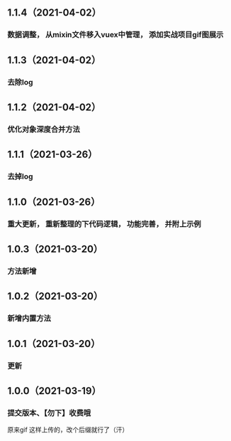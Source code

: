 ## 1.1.4（2021-04-02）
### 数据调整， 从mixin文件移入vuex中管理， 添加实战项目gif图展示
## 1.1.3（2021-04-02）
### 去除log

## 1.1.2（2021-04-02）
### 优化对象深度合并方法
## 1.1.1（2021-03-26）
### 去掉log
## 1.1.0（2021-03-26）
### 重大更新， 重新整理的下代码逻辑， 功能完善， 并附上示例
## 1.0.3（2021-03-20）
### 方法新增
## 1.0.2（2021-03-20）
### 新增内置方法
## 1.0.1（2021-03-20）
### 更新
## 1.0.0（2021-03-19）
### 提交版本、【勿下】收费哦
原来gif 这样上传的，改个后缀就行了（汗）

